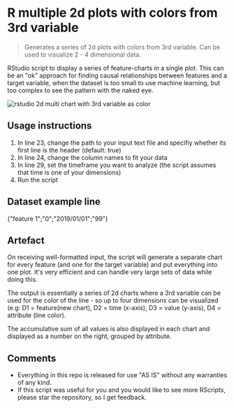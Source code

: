 # R multiple 2d plots with colors from 3rd variable
>Generates a series of 2d plots with colors from 3rd variable. Can be used to visualize 2 - 4 dimensional data.

RStudio script to display a series of feature-charts in a single plot. This can be an "ok" approach for finding causal relationships between features and a target variable, when the dataset is too small to use machine learning, but too complex to see the pattern with the naked eye.

![rstudio 2d multi chart with 3rd variable as color](http://logos-gmbh.com/tools/3d-plot-examplechart.png)

## Usage instructions
1. In line 23, change the path to your input text file and specifiy whether its first line is the header (default: true)
2. In line 24, change the column names to fit your data
3. In line 29, set the timeframe you want to analyze (the script assumes that time is one of your dimensions)
4. Run the script

## Dataset example line
{"feature 1";"0";"2019/01/01";"99"}

## Artefact
On receiving well-formatted input, the script will generate a separate chart for every feature (and one for the target variable) and put everything into one plot. It's very efficient and can handle very large sets of data while doing this.

The output is essentially a series of 2d charts where a 3rd variable can be used for the color of the line - so up to four dimensions can be visualized (e.g: D1 = feature(new chart), D2 = time (x-axis), D3 = value (y-axis), D4 = attribute (line color). 

The accumulative sum of all values is also displayed in each chart and displayed as a number on the right, grouped by attribute.

## Comments
- Everything in this repo is released for use "AS IS" without any warranties of any kind.
- If this script was useful for you and you would like to see more RScripts, please star the repository, so I get feedback.

